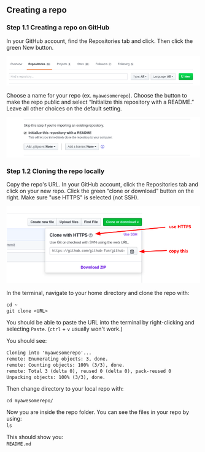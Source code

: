 ## Creating a repo
### Step 1.1 Creating a repo on GitHub
In your GitHub account, find the Repositories tab and click. Then click the green New button.

![PACSPull Plugin](/images/repo/github-new-repo.png)

Choose a name for your repo (ex. `myawesomerepo`). Choose the button to make the repo public and select “Initialize this repository with a README.” Leave all other choices on the default setting.

![PACSPull Plugin](/images/repo/github-repo-initialize.png)

### Step 1.2 Cloning the repo locally
Copy the repo's URL. In your GitHub account, click the Repositories tab and click on your new repo. Click the green “clone or download” button on the right. Make sure "use HTTPS" is selected (not SSH).

![PACSPull Plugin](/images/repo/github-clone-repo.png)

In the terminal, navigate to your home directory and clone the repo with:
```
cd ~
git clone <URL> 
```
You should be able to paste the URL into the terminal by right-clicking and selecting `Paste`. (`ctrl` + `v` usually won't work.)

You should see:
```
Cloning into 'myawesomerepo'...
remote: Enumerating objects: 3, done.
remote: Counting objects: 100% (3/3), done.
remote: Total 3 (delta 0), reused 0 (delta 0), pack-reused 0
Unpacking objects: 100% (3/3), done.
```

Then change directory to your local repo with:
```
cd myawesomerepo/
```

Now you are inside the repo folder. You can see the files in your repo by using:  
`ls`

This should show you:  
`README.md`
